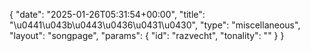 {
    "date": "2025-01-26T05:31:54+00:00",
    "title": "\u0441\u043b\u0443\u0436\u0431\u0430",
    "type": "miscellaneous",
    "layout": "songpage",
    "params": {
        "id": "razvecht",
        "tonality": ""
    }
}